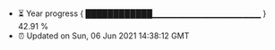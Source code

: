 - ⏳ Year progress { ████████████▁▁▁▁▁▁▁▁▁▁▁▁▁▁▁▁▁▁ } 42.91 %
- ⏰ Updated on Sun, 06 Jun 2021 14:38:12 GMT

